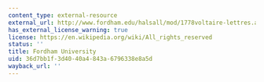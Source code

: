 ```yaml
---
content_type: external-resource
external_url: http://www.fordham.edu/halsall/mod/1778voltaire-lettres.asp
has_external_license_warning: true
license: https://en.wikipedia.org/wiki/All_rights_reserved
status: ''
title: Fordham University
uid: 36d7bb1f-3d40-40a4-843a-6796338e8a5d
wayback_url: ''
---
```

